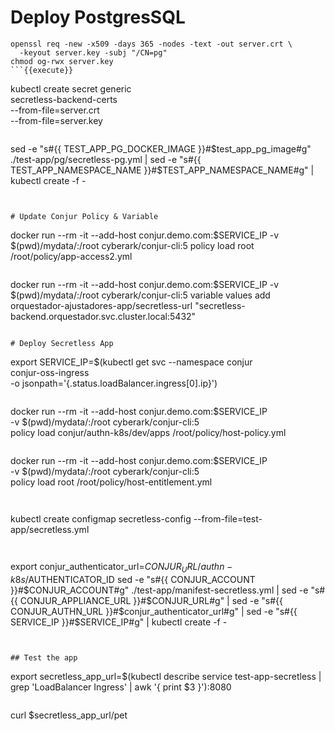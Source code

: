 

# Deploy PostgresSQL 

```
openssl req -new -x509 -days 365 -nodes -text -out server.crt \
  -keyout server.key -subj "/CN=pg"
chmod og-rwx server.key
```{{execute}}

```
kubectl create secret generic \
  secretless-backend-certs \
  --from-file=server.crt \
  --from-file=server.key
```{{execute}}

```
sed -e "s#{{ TEST_APP_PG_DOCKER_IMAGE }}#$test_app_pg_image#g" ./test-app/pg/secretless-pg.yml |
  sed -e "s#{{ TEST_APP_NAMESPACE_NAME }}#$TEST_APP_NAMESPACE_NAME#g" |
  kubectl create -f -
```{{execute}}


# Update Conjur Policy & Variable

```
docker run --rm -it --add-host conjur.demo.com:$SERVICE_IP -v $(pwd)/mydata/:/root cyberark/conjur-cli:5 policy load root /root/policy/app-access2.yml
```{{execute}}

```
docker run --rm -it --add-host conjur.demo.com:$SERVICE_IP -v $(pwd)/mydata/:/root cyberark/conjur-cli:5 variable values add orquestador-ajustadores-app/secretless-url "secretless-backend.orquestador.svc.cluster.local:5432"
```{{execute}}

# Deploy Secretless App

```
export SERVICE_IP=$(kubectl get svc --namespace conjur \
      conjur-oss-ingress \
      -o jsonpath='{.status.loadBalancer.ingress[0].ip}')
```{{execute}}

```
docker run --rm -it --add-host conjur.demo.com:$SERVICE_IP \
-v $(pwd)/mydata/:/root cyberark/conjur-cli:5 \
policy load conjur/authn-k8s/dev/apps /root/policy/host-policy.yml
```{{execute}}

```
docker run --rm -it --add-host conjur.demo.com:$SERVICE_IP \
-v $(pwd)/mydata/:/root cyberark/conjur-cli:5 \
policy load root /root/policy/host-entitlement.yml
```{{execute}}


```
kubectl create configmap secretless-config --from-file=test-app/secretless.yml
```{{execute}}


```
  export conjur_authenticator_url=$CONJUR_URL/authn-k8s/$AUTHENTICATOR_ID
  sed -e "s#{{ CONJUR_ACCOUNT }}#$CONJUR_ACCOUNT#g"  ./test-app/manifest-secretless.yml |
  sed -e "s#{{ CONJUR_APPLIANCE_URL }}#$CONJUR_URL#g" |
  sed -e "s#{{ CONJUR_AUTHN_URL }}#$conjur_authenticator_url#g" |
  sed -e "s#{{ SERVICE_IP }}#$SERVICE_IP#g" |
  kubectl create -f -
```{{execute}}


## Test the app

```
export secretless_app_url=$(kubectl describe service test-app-secretless | grep 'LoadBalancer Ingress' | awk '{ print $3 }'):8080
```{{execute}}

```
curl $secretless_app_url/pet
```{{execute}}
